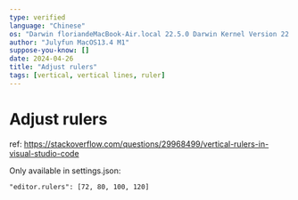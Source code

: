 ```yaml
---
type: verified
language: "Chinese"
os: "Darwin floriandeMacBook-Air.local 22.5.0 Darwin Kernel Version 22.5.0: Mon Apr 24 20:53:44 PDT 2023; root:xnu-8796.121.2~5/RELEASE_ARM64_T8103 arm64"
author: "Julyfun MacOS13.4 M1"
suppose-you-know: []
date: 2024-04-26
title: "Adjust rulers"
tags: [vertical, vertical lines, ruler]
---
```


# Adjust rulers

ref: https://stackoverflow.com/questions/29968499/vertical-rulers-in-visual-studio-code

Only available in settings.json:

```
"editor.rulers": [72, 80, 100, 120]
```

